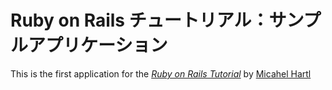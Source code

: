 # Ruby on Rails チュートリアル：サンプルアプリケーション

This is the first application for the 
[*Ruby on Rails Tutorial*](http://railstutorial.jp/)
by [Micahel Hartl](http://michaelhartl.com/)
